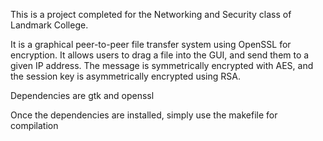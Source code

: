 This is a project completed for the Networking and Security class of Landmark College.

It is a graphical peer-to-peer file transfer system using OpenSSL for encryption. It allows users to drag a file into the GUI, and send them to a given IP address. The message is symmetrically encrypted with AES, and the session key is asymmetrically encrypted using RSA.

Dependencies are gtk and openssl

Once the dependencies are installed, simply use the makefile for compilation
